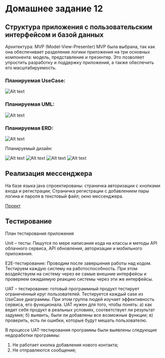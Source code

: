 # Домашнее задание 12
## Структура приложения с пользовательским интерфейсом и базой данных

Архитектура: MVP (Model-View-Presenter)
MVP была выбрана, так как она обеспечивает разделение логики приложения на три основных компонента: модель, представление и презентер. Это позволяет упростить разработку и поддержку приложения, а также обеспечить его масштабируемость.

### Планируемая UseCase:
![Alt text](Diagram/UseCase.png)
### Планируемая UML:
![Alt text](Diagram/UML.png)
### Планируемая ERD:
![Alt text](Diagram/ERD.png)

Планируемый дизайн:

![Alt text](Desing/Autorization.png)
![Alt text](Desing/NewContact.png)
![Alt text](Desing/TaskMessenger.png)
![Alt text](Desing/MessengerPage.png)

## Реализация мессенджера

На базе языка java спроектированы: страничка авторизации с кнопками входа и регистрации; Страничка регистрации с добавлением пары логина и пароля в текстовый файл; окно мессенджера.

[Проект](src/)

## Тестирование
План тестирования приложения

Unit – тесты: Пишутся по мере написания кода на классы и методы API облачного сервиса, API обновления, авторизации и мобильного приложения.

E2E-тестирование: Проводим после завершения работы над кодом. Тестируем каждую систему на работоспособность. При этом воздействуем на систему через ее самые внешние интерфейсы и проверяем ожидаемую реакцию системы через эти же интерфейсы. 

UAT – тестирование: готовый программный продукт тестирует ограниченный круг пользователей. Тестируется каждый case из UseCase диаграммы. При этом группа людей изучает эффективность сервиса, его функционала. UAT нужен для того, чтобы понять: а) как ведет себя продукт в реальных условиях, соответствует ли результат задумке; б) выявить, были ли добавлены все возможные функции; в) проверить, есть ли ошибки, которые будут мешать пользователю.

В процессе UAT-тестирования программы были выявлены следующие недоработки программы:
1. Не работает кнопка добавления нового контакта;
2. Не отправляются сообщения;